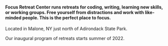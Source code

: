 #### Focus Retreat Center runs retreats for coding, writing, learning new skills, or working groups. Free yourself from distractions and work with like-minded people. This is the perfect place to focus.

Located in Malone, NY just north of Adirondack State Park.

<span class="gold">Our inaugural program of retreats starts summer of 2022.</span>
